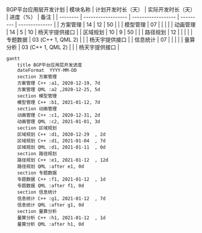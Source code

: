 BGP平台应用层开发计划
| 模块名称 | 计划开发时长（天） | 实际开发时长（天） | 进度（%） | 备注           |
| -------- | ------------------ | ------------------ | --------- | -------------- |
| 方案管理 | 14                 | 12                 | 50        |                |
| 模型管理 | 07                 |                    |           |                |
| 动画管理 | 14                 | 5                  | 10        | 杨天宇提供接口 |
| 区域规划 | 10                 | 9                  | 50        |                |
| 路径规划 | 12                 |                    |           |                |
| 专题数据 | 03 (C++ 1, QML 2)  |                    |           | 杨天宇提供接口 |
| 信息统计 | 07                 |                    |           |                |
| 量算分析 | 03 (C++ 1, QML 2)  |                    |           | 杨天宇提供接口 |

```mermaid
gantt
    title BGP平台应用层开发进度
    dateFormat  YYYY-MM-DD
    section 方案管理
    方案管理 C++ :a1, 2020-12-19, 7d
    方案管理 QML :a2 ,2020-12-25, 5d
    section 模型管理
    模型管理 C++ :b1, 2021-01-12, 7d
    section 动画管理
    动画管理 C++ :c1, 2020-12-31, 2d
    动画管理 QML :c2, 2021-01-01, 3d
    section 区域规划
    区域规划 C++ :d1, 2020-12-29  , 2d
    区域规划 C++ :d1, 2021-01-04  , 7d
    区域规划 QML :d1, 2021-01-11  , 0d
    section 路径规划
    路径规划 C++ :e1, 2021-01-12  , 12d
    路径规划 QML :after e1, 0d
    section 专题数据
    专题数据 C++ :f1, 2021-01-12  , 1d
    专题数据 QML :after f1, 0d
    section 信息统计
    信息统计 C++ :g1, 2021-01-12  , 7d
    信息统计 QML :after g1, 0d
    section 量算分析
    量算分析 C++ :h1, 2021-01-12  , 1d
    量算分析 QML :after h1, 0d
```